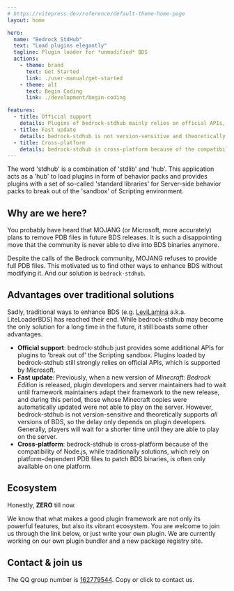 ```yaml
---
# https://vitepress.dev/reference/default-theme-home-page
layout: home

hero:
  name: "Bedrock StdHub"
  text: "Load plugins elegantly"
  tagline: Plugin loader for *unmodified* BDS
  actions:
    - theme: brand
      text: Get Started
      link: ./user-manual/get-started
    - theme: alt
      text: Begin Coding
      link: ./development/begin-coding

features:
  - title: Official support
    details: Plugins of bedrock-stdhub mainly relies on official APIs, which is supported by Microsoft.
  - title: Fast update
    details: bedrock-stdhub is not version-sensitive and theoretically supports all versions of BDS.
  - title: Cross-platform
    details: bedrock-stdhub is cross-platform because of the compatibility of Node.js.
---
```


The word 'stdhub' is a combination of 'stdlib' and 'hub'. This application acts as a 'hub' to load plugins in form of behavior packs and provides plugins with a set of so-called 'standard libraries' for Server-side behavior packs to break out of the 'sandbox' of Scripting environment.

## Why are we here?

You probably have heard that MOJANG (or Microsoft, more accurately) plans to remove PDB files in future BDS releases. It is such a disappointing move that the community is never able to dive into BDS binaries anymore.

Despite the calls of the Bedrock community, MOJANG refuses to provide full PDB files. This motivated us to find other ways to enhance BDS without modifying it. And our solution is `bedrock-stdhub`.

## Advantages over traditional solutions

Sadly, traditional ways to enhance BDS (e.g. [LeviLamina](https://github.com/LiteLDev/LeviLamina) a.k.a. LiteLoaderBDS) has reached their end. While bedrock-stdhub may become the only solution for a long time in the future, it still boasts some other advantages.

- **Official support**: bedrock-stdhub just provides some additional APIs for plugins to 'break out of' the Scripting sandbox. Plugins loaded by bedrock-stdhub still strongly relies on official APIs, which is supported by Microsoft.
- **Fast update**: Previously, when a new version of _Minecraft: Bedrock Edition_ is released, plugin developers and server maintainers had to wait until framework maintainers adapt their framework to the new release, and during this period, those whose Minecraft copies were automatically updated were not able to play on the server. However, bedrock-stdhub is not version-sensitive and theoretically supports _all_ versions of BDS, so the delay only depends on plugin developers. Generally, players will wait for a shorter time until they are able to play on the server.
- **Cross-platform**: bedrock-stdhub is cross-platform because of the compatibility of Node.js, while traditionally solutions, which rely on platform-dependent PDB files to patch BDS binaries, is often only available on one platform.

## Ecosystem

Honestly, **ZERO** till now.

We know that what makes a good plugin framework are not only its powerful features, but also its vibrant ecosystem. You are welcome to join us through the link below, or just write your own plugin. We are currently working on our own plugin bundler and a new package registry site.

## Contact & join us

The QQ group number is [162779544](https://qm.qq.com/cgi-bin/qm/qr?k=jNFTovEpc0WDFtbSbUMrbQ0NyUgDpnCu&jump_from=webapi&authKey=6oBQQeoeB6gA7+AljJK7AV1IUEjkk/HpkvxrBNgAQtpxPtw230h4GQrp56nTw81I). Copy or click to contact us.
